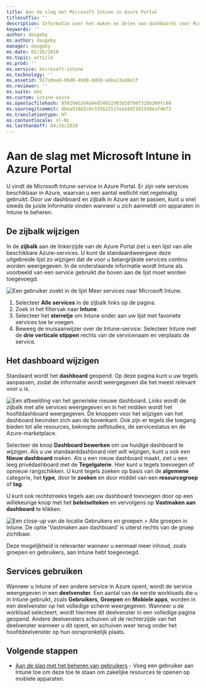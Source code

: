 ```yaml
---
title: Aan de slag met Microsoft Intune in Azure Portal
titlesuffix: ''
description: Informatie over het maken en delen van dashboards voor Microsoft Intune in Azure Portal en het navigeren in deze dashboards.
keywords: ''
author: dougeby
ms.author: dougeby
manager: dougeby
ms.date: 02/26/2018
ms.topic: article
ms.prod: ''
ms.service: microsoft-intune
ms.technology: ''
ms.assetid: 917c0eed-96d0-49d8-8db8-a6ba13ad0e1f
ms.reviewer: ''
ms.suite: ems
ms.custom: intune-azure
ms.openlocfilehash: 859194b364a64854922993d2d798f318b260fc80
ms.sourcegitcommit: dbea918d2c0c335b2251fea18d7341340eafd673
ms.translationtype: HT
ms.contentlocale: nl-NL
ms.lasthandoff: 04/26/2018
---
```

# <a name="getting-started-with-microsoft-intune-in-the-azure-portal"></a>Aan de slag met Microsoft Intune in Azure Portal

U vindt de Microsoft Intune-service in Azure Portal. Er zijn vele services beschikbaar in Azure, waarvan u een aantal wellicht niet regelmatig gebruikt. Door uw dashboard en zijbalk in Azure aan te passen, kunt u snel steeds de juiste informatie vinden wanneer u zich aanmeldt om apparaten in Intune te beheren.

## <a name="changing-the-sidebar"></a>De zijbalk wijzigen

In de __zijbalk__ aan de linkerzijde van de Azure Portal ziet u een lijst van alle beschikbare Azure-services. U kunt de standaardweergave deze uitgebreide lijst zo wijzigen dat de voor u belangrijkste services continu worden weergegeven. In de onderstaande informatie wordt Intune als voorbeeld van een service gebruikt die boven aan de lijst moet worden toegevoegd.

![Een gebruiker zoekt in de lijst Meer services naar Microsoft Intune.](./media/azure-add-intune1.png)

1. Selecteer **Alle services** in de zijbalk links op de pagina.
2. Zoek in het filtervak naar **Intune**.
3. Selecteer het **sterretje** om Intune onder aan uw lijst met favoriete services toe te voegen.
4. Beweeg de muisaanwijzer over de Intune-service. Selecteer Intune met de **drie verticale stippen** rechts van de servicenaam en verplaats de service.

## <a name="changing-the-dashboard"></a>Het dashboard wijzigen

Standaard wordt het **dashboard** geopend. Op deze pagina kunt u uw tegels aanpassen, zodat de informatie wordt weergegeven die het meest relevant voor u is.

![Een afbeelding van het generieke nieuwe dashboard. Links wordt de zijbalk met alle services weergegeven en in het midden wordt het hoofddashboard weergegeven. De knoppen voor het wijzigen van het dashboard bevinden zich aan de bovenkant. Ook zijn er tegels die toegang bieden tot alle resources, beknopte zelfstudies, de servicestatus en de Azure-marketplace.](./media/azure-default-dashboard.png)

Selecteer de knop **Dashboard bewerken** om uw huidige dashboard te wijzigen. Als u uw standaarddashboard niet wilt wijzigen, kunt u ook een **Nieuw dashboard** maken. Als u een nieuw dashboard maakt, ziet u een leeg privédashboard met de **Tegelgalerie**. Hier kunt u tegels toevoegen of opnieuw rangschikken. U kunt tegels zoeken op basis van de **algemene** categorie, het **type**, door te **zoeken** en door middel van een **resourcegroep** of **tag**.

U kunt ook rechtstreeks tegels aan uw dashboard toevoegen door op een willekeurige knop met het **beletselteken** en vervolgens op **Vastmaken aan dashboard** te klikken.

![Een close-up van de locatie Gebruikers en groepen > Alle groepen in Intune. De optie 'Vastmaken aan dashboard' is uiterst rechts van de groep zichtbaar.](./media/azure-pin-to-dashboard.png)

Deze mogelijkheid is relevanter wanneer u eenmaal meer inhoud, zoals groepen en gebruikers, aan Intune hebt toegevoegd.

## <a name="using-services"></a>Services gebruiken

Wanneer u Intune of een andere service in Azure opent, wordt de service weergegeven in een **deelvenster**. Een aantal van de eerste workloads die u in Intune gebruikt, zoals **Gebruikers**, **Groepen** en **Mobiele apps**, worden in een deelvenster op het volledige scherm weergegeven. Wanneer u de workload selecteert, wordt hiermee dit deelvenster in een volledige pagina geopend. Andere deelvensters schuiven uit de rechterzijde van het deelvenster wanneer u dit opent, en schuiven weer terug onder het hoofddeelvenster op hun oorspronkelijk plaats.

## <a name="next-steps"></a>Volgende stappen

* [Aan de slag met het beheren van gebruikers](get-started-users.md) - Voeg een gebruiker aan Intune toe om deze toe te staan om zakelijke resources te openen op mobiele apparaten.
